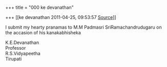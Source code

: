 +++
title = "000 ke devanathan"

+++
[[ke devanathan	2011-04-25, 09:53:57 [Source](https://groups.google.com/g/bvparishat/c/TR1Z5d1eX4w)]]



I submit my hearty pranamas to M.M Padmasri SriRamachandrudugaru on the accasion of his kanakabhisheka  
  
K.E.Devanathan  
Professor  
R.S.Vidyapeetha  
Tirupati  

